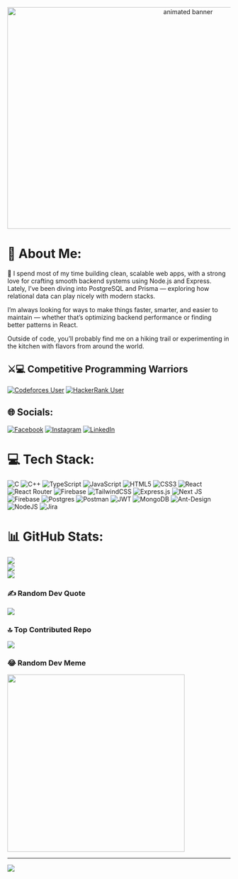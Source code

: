 
<p align="center">
  <img src="[https://user-images.githubusercontent.com/74038190/213866269-5d00981c-7c98-46d7-8a8e-16f462f15227.gif](https://cdn.dribbble.com/userupload/42123479/file/original-e71801a76a33768d4ed19f1f5a2df61d.gif)" alt="animated banner" width="800" height="500"/>
</p>

# 💫 About Me:
👯 I spend most of my time building clean, scalable web apps, with a strong love for crafting smooth backend systems using Node.js and Express. Lately, I’ve been diving into PostgreSQL and Prisma — exploring how relational data can play nicely with modern stacks.

I’m always looking for ways to make things faster, smarter, and easier to maintain — whether that’s optimizing backend performance or finding better patterns in React.

Outside of code, you’ll probably find me on a hiking trail or experimenting in the kitchen with flavors from around the world.


## ⚔️💻 Competitive Programming Warriors
[![Codeforces User](https://img.shields.io/badge/Codeforces-Opu34-orange?style=for-the-badge&logo=codeforces)](https://codeforces.com/profile/opu34)
[![HackerRank User](https://img.shields.io/badge/HackerRank-nurmdopu428-2EC866?style=for-the-badge&logo=HackerRank&logoColor=white)](https://www.hackerrank.com/profile/nurmdopu428)

## 🌐 Socials:
[![Facebook](https://img.shields.io/badge/Facebook-%231877F2.svg?logo=Facebook&logoColor=white)](https://facebook.com/nurmdopu.opu) [![Instagram](https://img.shields.io/badge/Instagram-%23E4405F.svg?logo=Instagram&logoColor=white)](https://instagram.com/your_opu) [![LinkedIn](https://img.shields.io/badge/LinkedIn-%230077B5.svg?logo=linkedin&logoColor=white)](https://linkedin.com/in/md-nur-mohammod-2b8a55226) 

# 💻 Tech Stack:
![C](https://img.shields.io/badge/C-%2300599C.svg?style=for-the-badge&logo=c&logoColor=white)
![C++](https://img.shields.io/badge/C++-%2300599C.svg?style=for-the-badge&logo=c%2B%2B&logoColor=white)
![TypeScript](https://img.shields.io/badge/typescript-%23007ACC.svg?style=for-the-badge&logo=typescript&logoColor=white) ![JavaScript](https://img.shields.io/badge/javascript-%23323330.svg?style=for-the-badge&logo=javascript&logoColor=%23F7DF1E) ![HTML5](https://img.shields.io/badge/html5-%23E34F26.svg?style=for-the-badge&logo=html5&logoColor=white) ![CSS3](https://img.shields.io/badge/css3-%231572B6.svg?style=for-the-badge&logo=css3&logoColor=white) ![React](https://img.shields.io/badge/react-%2320232a.svg?style=for-the-badge&logo=react&logoColor=%2361DAFB) ![React Router](https://img.shields.io/badge/React_Router-CA4245?style=for-the-badge&logo=react-router&logoColor=white) ![Firebase](https://img.shields.io/badge/firebase-%23039BE5.svg?style=for-the-badge&logo=firebase) ![TailwindCSS](https://img.shields.io/badge/tailwindcss-%2338B2AC.svg?style=for-the-badge&logo=tailwind-css&logoColor=white) ![Express.js](https://img.shields.io/badge/express.js-%23404d59.svg?style=for-the-badge&logo=express&logoColor=%2361DAFB) ![Next JS](https://img.shields.io/badge/Next-black?style=for-the-badge&logo=next.js&logoColor=white) ![Firebase](https://img.shields.io/badge/firebase-%23039BE5.svg?style=for-the-badge&logo=firebase) ![Postgres](https://img.shields.io/badge/postgres-%23316192.svg?style=for-the-badge&logo=postgresql&logoColor=white) ![Postman](https://img.shields.io/badge/Postman-FF6C37?style=for-the-badge&logo=postman&logoColor=white) ![JWT](https://img.shields.io/badge/JWT-black?style=for-the-badge&logo=JSON%20web%20tokens) ![MongoDB](https://img.shields.io/badge/MongoDB-%234ea94b.svg?style=for-the-badge&logo=mongodb&logoColor=white) ![Ant-Design](https://img.shields.io/badge/-AntDesign-%230170FE?style=for-the-badge&logo=ant-design&logoColor=white) ![NodeJS](https://img.shields.io/badge/node.js-6DA55F?style=for-the-badge&logo=node.js&logoColor=white) ![Jira](https://img.shields.io/badge/jira-%230A0FFF.svg?style=for-the-badge&logo=jira&logoColor=white)
# 📊 GitHub Stats:
![](https://github-readme-stats.vercel.app/api?username=opuopu&theme=vue-dark&hide_border=true&include_all_commits=true&count_private=true)<br/>
![](https://github-readme-streak-stats.herokuapp.com/?user=opuopu&theme=vue-dark&hide_border=true)<br/>
![](https://github-readme-stats.vercel.app/api/top-langs/?username=opuopu&theme=vue-dark&hide_border=true&include_all_commits=true&count_private=true&layout=compact)

### ✍️ Random Dev Quote
![](https://quotes-github-readme.vercel.app/api?type=horizontal&theme=tokyonight)

### 🔝 Top Contributed Repo
![](https://github-contributor-stats.vercel.app/api?username=opuopu&limit=5&theme=nord&combine_all_yearly_contributions=true)

### 😂 Random Dev Meme
<img src='https://randommeme-five.vercel.app/' style="height: 400px;"/>

---
[![](https://visitcount.itsvg.in/api?id=opuopu&icon=0&color=0)](https://visitcount.itsvg.in)

<!-- Proudly created with GPRM ( https://gprm.itsvg.in ) -->
